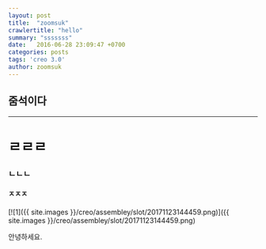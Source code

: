 ```yaml
---
layout: post
title:  "zoomsuk"
crawlertitle: "hello"
summary: "sssssss"
date:   2016-06-28 23:09:47 +0700
categories: posts
tags: 'creo 3.0'
author: zoomsuk
---
```


## 줌석이다 ##
-------
#  ㄹㄹㄹ #

### ㄴㄴㄴ ###

#### ㅈㅈㅈ ####

[![1]({{ site.images }}/creo/assembley/slot/20171123144459.png)]({{ site.images }}/creo/assembley/slot/20171123144459.png)

안녕하세요.
<br>
